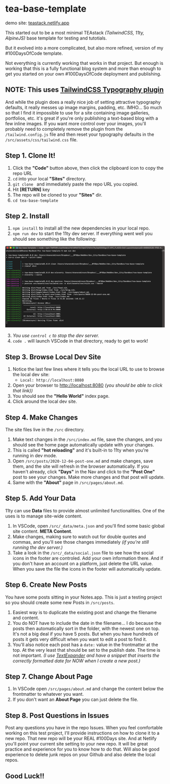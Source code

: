 # tea-base-template

demo site: [teastack.netlify.app](https://teastack.netlify.app/)

This started out to be a most minimal TEAstack _(TailwindCSS, 11ty, AlpineJS)_ base template for testing and tutotials.

But it evolved into a more complicated, but also more refined, version of my #100DaysOfCode template.

Not everything is currently working that works in that project. But enough is working that this is a fully functional blog system and more than enough to get you started on your own #100DaysOfCode deployment and publishing.

## NOTE: This uses [TailwindCSS Typography plugin](https://github.com/tailwindlabs/tailwindcss-typography)

And while the plugin does a really nice job of setting attractive typography defaults, it really messes up image margins, padding, etc. IMHO... So much so that I find it impossible to use for a site containing image galleries, portfolios, etc. it's great if you're only publishing a text-based blog with a few inline images. If you want more control over your images, you'll probably need to completely remove the plugin from the `/tailwind.config.js` file and then reset your typography defaults in the `/src/assets/css/tailwind.css` file.

## Step 1. Clone It!

1. Click the **"Code"** button above, then click the clipboard icon to copy the repo URL
2. `cd` into your local **"Sites"** directory.
3. `git clone ` and immediately paste the repo URL you copied.
4. Hit **[RETURN]** key
5. The repo will be cloned to your **"Sites"** dir.
6. `cd tea-base-template`

## Step 2. Install

1. `npm install` to install all the new dependencies in your local repo.
2. `npm run dev` to start the 11ty dev server. If everything went well you should see something like the following:

![npmrundev](_npmrundev.png)

3. _You use `control c` to stop the dev server._
4. `code .` will launch VSCode in that directory, ready to get to work!

## Step 3. Browse Local Dev Site

1. Notice the last few lines where it tells you the local URL to use to browse the local dev site:
   - `Local: http://localhost:8080`
2. Open your browser to [http://localhost:8080](http://localhost:8080) _(you should be able to click that link))_
3. You should see the **"Hello World"** index page.
4. Click around the local dev site.

## Step 4. Make Changes

The site files live in the `/src` directory.

1. Make text changes in the `/src/index.md` file, save the changes, and you should see the home page automatically update with your changes.
2. This is called **"hot reloading"** and it's built-in to 11ty when you're running in dev mode.
3. Open `/src/posts/2020-12-04-post-one.md` and make changes, save them, and the site will refresh in the browser automatically. If you haven't already, click **"Days"** in the Nav and click to the **"Post One"** post to see your changes. Make more changes and that post will update.
4. Same with the **"About"** page in `/src/pages/about.md`.

## Step 5. Add Your Data

11ty can use **Data** files to provide almost unlimited functionalities. One of the uses is to manage site-wide content.

1. In VSCode, open `/src/_data/meta.json` and you'll find some basic global site content. **META Content**.
2. Make changes, making sure to watch out for double quotes and commas, and you'll see those changes immediately _(if you're still running the dev server.)_
3. Take a look in the `/src/_data/social.json` file to see how the social icons in the footer are controled. Add your own information there. And if you don't have an account on a platform, just delete the URL value. When you save the file the icons in the footer will automatically update.

## Step 6. Create New Posts

You have some posts sitting in your Notes.app. This is just a testing project so you should create some new Posts in `/src/posts`.

1. Easiest way is to duplicate the existing post and change the filename and content.
2. You do NOT have to include the date in the filename... I do because the posts then automatically sort in the folder, with the newest one on top. It's not a big deal if you have 5 posts. But when you have hundreds of posts it gets very difficult when you want to edit a post to find it.
3. You'll also notice each post has a `date:` value in the frontmatter at the top. At the very least that should be set to the publish date. The time is not important. _(I use [TextExpander](https://textexpander.com/) and have a snippet that inserts the correctly formatted date for NOW when I create a new post.)_

## Step 7. Change About Page

1. In VSCode open `/src/pages/about.md` and change the content below the frontmatter to whatever you want.
2. If you don't want an **About Page** you can just delete the file.

## Step 8. Post Questions in Issues

Post any questions you have in the repo Issues. When you feel comfortable working on this test project, I'll provide instructions on how to clone it to a new repo. That new repo will be your REAL #100Days site. And at Netlify you'll point your current site setting to your new repo. It will be great practice and experience for you to know how to do that. Will also be good experience to delete junk repos on your Github and also delete the local repos.

## Good Luck!!
